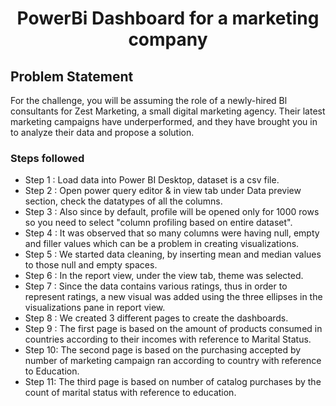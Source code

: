 <h1 align="center">PowerBi Dashboard for a marketing company</h1>

<h2 align="left">Problem Statement</h2>

<p>For the challenge, you will be assuming the role of a newly-hired Bl consultants for Zest Marketing, a small digital marketing agency. Their latest marketing campaigns have underperformed, and they have brought you in to analyze their data and propose a solution.</p>

### Steps followed 

- Step 1 : Load data into Power BI Desktop, dataset is a csv file.
- Step 2 : Open power query editor & in view tab under Data preview section, check the datatypes of all the columns.
- Step 3 : Also since by default, profile will be opened only for 1000 rows so you need to select "column profiling based on entire dataset".
- Step 4 : It was observed that so many columns were having null, empty and filler values which can be a problem in creating visualizations.
- Step 5 : We started data cleaning, by inserting mean and median values to those null and empty spaces.
- Step 6 : In the report view, under the view tab, theme was selected.
- Step 7 : Since the data contains various ratings, thus in order to represent ratings, a new visual was added using the three ellipses in the visualizations pane in report view. 
- Step 8 : We created 3 different pages to create the dashboards.
- Step 9 : The first page is based on the amount of products consumed in countries according to their incomes with reference to Marital Status.
- Step 10: The second page is based on the purchasing accepted by number of marketing campaign ran according to country with reference to Education.
- Step 11: The third page is based on number of catalog purchases by the count of marital status with reference to education.

